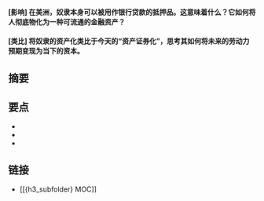 #### [影响] 在美洲，奴隶本身可以被用作银行贷款的抵押品。这意味着什么？它如何将人彻底物化为一种可流通的金融资产？


#### [类比] 将奴隶的资产化类比于今天的“资产证券化”，思考其如何将未来的劳动力预期变现为当下的资本。


## 摘要


## 要点

- 
- 
- 

## 链接

- [[{h3_subfolder} MOC]]
